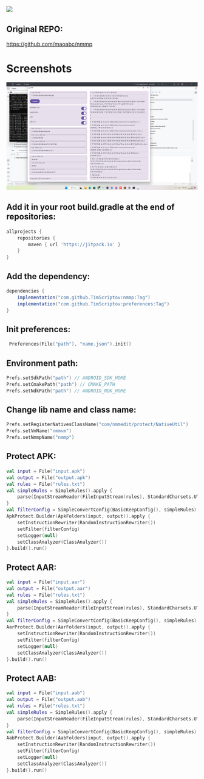 [![](https://jitpack.io/v/TimScriptov/nmmp.svg)](https://jitpack.io/#TimScriptov/nmmp)

## Original REPO:
https://github.com/maoabc/nmmp

# Screenshots
![Main](/ART/Screenshot.png)

## Add it in your root build.gradle at the end of repositories:
```groovy
allprojects {
    repositories {
        maven { url 'https://jitpack.io' }
    }
}
```

## Add the dependency:
```groovy
dependencies {
    implementation("com.github.TimScriptov:nmmp:Tag")
    implementation("com.github.TimScriptov:preferences:Tag")
}
```

## Init preferences:
```kotlin
 Preferences(File("path"), "name.json").init()
```

## Environment path:
```kotlin
Prefs.setSdkPath("path") // ANDROID_SDK_HOME
Prefs.setCmakePath("path") // CMAKE_PATH
Prefs.setNdkPath("path") // ANDROID_NDK_HOME
```

## Change lib name and class name:
```kotlin
Prefs.setRegisterNativesClassName("com/nmmedit/protect/NativeUtil")
Prefs.setVmName("nmmvm")
Prefs.setNmmpName("nmmp")
```

## Protect APK:
```kotlin
val input = File("input.apk")
val output = File("output.apk")
val rules = File("rules.txt")
val simpleRules = SimpleRules().apply {
    parse(InputStreamReader(FileInputStream(rules), StandardCharsets.UTF_8))
}
val filterConfig = SimpleConvertConfig(BasicKeepConfig(), simpleRules)
ApkProtect.Builder(ApkFolders(input, output)).apply {
    setInstructionRewriter(RandomInstructionRewriter())
    setFilter(filterConfig)
    setLogger(null)
    setClassAnalyzer(ClassAnalyzer())
}.build().run()
```

## Protect AAR:
```kotlin
val input = File("input.aar")
val output = File("output.aar")
val rules = File("rules.txt")
val simpleRules = SimpleRules().apply {
    parse(InputStreamReader(FileInputStream(rules), StandardCharsets.UTF_8))
}
val filterConfig = SimpleConvertConfig(BasicKeepConfig(), simpleRules)
AarProtect.Builder(AarFolders(input, output)).apply {
    setInstructionRewriter(RandomInstructionRewriter())
    setFilter(filterConfig)
    setLogger(null)
    setClassAnalyzer(ClassAnalyzer())
}.build().run()
```

## Protect AAB:
```kotlin
val input = File("input.aab")
val output = File("output.aab")
val rules = File("rules.txt")
val simpleRules = SimpleRules().apply {
    parse(InputStreamReader(FileInputStream(rules), StandardCharsets.UTF_8))
}
val filterConfig = SimpleConvertConfig(BasicKeepConfig(), simpleRules)
AabProtect.Builder(AabFolders(input, output)).apply {
    setInstructionRewriter(RandomInstructionRewriter())
    setFilter(filterConfig)
    setLogger(null)
    setClassAnalyzer(ClassAnalyzer())
}.build().run()
```
